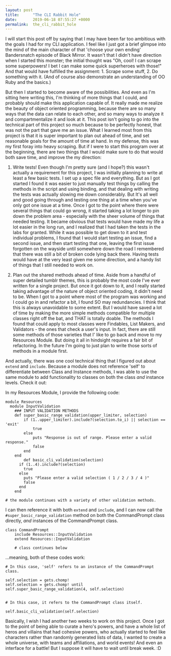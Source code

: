 ```yaml
---
layout: post
title:      "The CLI Rabbit Hole"
date:       2019-06-18 07:55:27 +0000
permalink:  the_cli_rabbit_hole
---
```



I will start this post off by saying that I may have been far too ambitious with the goals I had for my CLI application. I feel like I just got a brief glimpse into the mind of the main character of that 'choose your own ending' Bandersnatch episode of Black Mirror. It wasn't that I didn't have direction when I started this monster; the initial thought was "Oh, cool! I can scrape some superpowers! I bet I can make some quick superheroes with those!" And that would have fulfilled the assignment: 1. Scrape some stuff, 2. Do something with it. (And of course also demonstrate an understanding of OO Ruby and the basics.)

But then I started to become aware of the possibilities. And even as I'm sitting here writing this, I'm thinking of more things that I could, and probably should make this application capable of. It really made me realize the beauty of object oriented programming, because there are so many ways that the data can relate to each other, and so many ways to analyze it and compartmentalize it and look at it. This post isn't going to go into the technical part of this project so much because to be perfectly honest, that was not the part that gave me an issue. What I learned most from this project is that it is super important to plan out ahead of time, and set reasonable goals for the amount of time at hand. In my defense, this was my first foray into heavy scraping. But if I were to start this program over at the beginning, there are two things that I would make sure to do that would both save time, and improve the my direction:

1. Write tests! Even though I'm pretty sure (and I hope?) this wasn't actually a requirement for this project, I was initially planning to write at least a few basic tests. I set up a spec file and everything. But as I got started I found it was easier to just manually test things by calling the methods in the script and using binding, and that dealing with writing the tests was actually slowing me down considerably. But It's all well and good going through and testing one thing at a time when you've only got one issue at a time. Once I got to the point where there were several things that could go wrong, it started taking a lot longer to pin down the problem area - especially with the sheer volume of things that needed testing. It became obvious that tests would have made my life a lot easier in the long run, and I realized that I had taken the tests in the labs for granted. While it was possible to get down to it and test individual problems, I found that I would start testing an issue, find a second issue, and then start testing that one, leaving the first issue forgotten on the wayside until somewhere down the road I remembered that there was still a bit of broken code lying back there. Having tests would have at the very least given me some direction, and a handy list of things that I still needed to work on.

2. Plan out the shared methods ahead of time. Aside from a handful of super detailed tumblr themes, this is probably the most code I've ever written for a single project. But once it got down to it, and I really started taking advantage of the nature of object oriented coding, it didn't need to be. When I got to a point where most of the program was working and I could go in and refactor a bit, I found SO may redundancies. I think that this is always unavoidable to some extent. But I would have saved a lot of time by making the more simple methods compatible for multiple classes right off the bat, and THAT is totally doable. The methods I found that could apply to most classes were Findables, List Makers, and Validators - the ones that check a user's input. In fact, there are still some methods of those varieties that I' like to go back and move to my Resources Module. But doing it all in hindsight requires a fair bit of refactoring. In the future I'm going to just plan to write those sorts of methods in a module first. 

And actually, there was one cool technical thing that I figured out about  ```extend``` and ```include```. Because a module does not reference 'self' to differentiate between Class and Instance methods, I was able to use the same module to add functionality to classes on both the class *and* instance levels. Check it out:

In my Resources Module, I provide the following code:
```
module Resources
  module InputValidation
    ### INPUT VALIDATION METHODS
    def super_basic_range_validation(upper_limiter, selection)
        if (1..upper_limiter).include?(selection.to_i) || selection == 'exit'
            true
        else
            puts "Response is out of range. Please enter a valid response."
            false
        end
    end
		def basic_cli_validation(selection)
      if (1..4).include?(selection)
        true
      else
        puts "Please enter a valid selection ( 1 / 2 / 3 / 4 )"
        false
      end
    end
		
# the module continues with a variety of other validation methods.
```

I can then reference it with both ```extend``` and ```include```, and I can now call the ```#super_basic_range_validation``` method on both the CommandPrompt class directly, *and* instances of the CommandPrompt class.
```
class CommandPrompt
    include Resources::InputValidation
    extend Resources::InputValidation
	
	# class continues below
```

...meaning, both of these codes work:
```
# In this case, 'self' refers to an instance of the CommandPrompt class.

self.selection = gets.chomp!
self.selection = gets.chomp! until self.super_basic_range_validation(4, self.selection)


# In this case, it refers to the CommandPrompt class itself.

self.basic_cli_validation(self.selection)
```

Basically, I wish I had another two weeks to work on this project. Once I got to the point of being able to curate a hero's powers, and have a whole list of heros and villains that had cohesive powers, who actually started to feel like characters rather than randomly generated lists of data, I wanted to create a whole universe, with teams and affiliations, and world events! And even an interface for a battle! But I suppose it will have to wait until break week. :D

